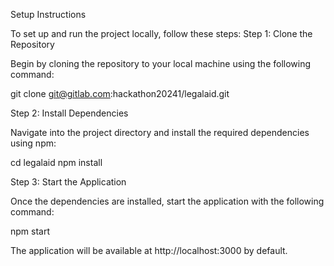Setup Instructions

To set up and run the project locally, follow these steps:
Step 1: Clone the Repository

Begin by cloning the repository to your local machine using the following command:

git clone git@gitlab.com:hackathon20241/legalaid.git

Step 2: Install Dependencies

Navigate into the project directory and install the required dependencies using npm:

cd legalaid
npm install

Step 3: Start the Application

Once the dependencies are installed, start the application with the following command:

npm start

The application will be available at http://localhost:3000 by default.